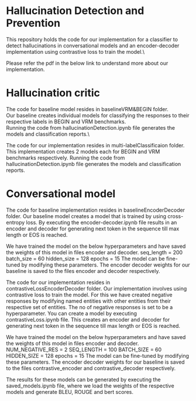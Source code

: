 # Hallucination Detection and Prevention
This repository holds the code for our implementation for a classifier to detect hallucinations in conversational models and an encoder-decoder implementation using contrastive loss to train the model.\

Please refer the pdf in the below link to understand more about our implementation.


# Hallucination critic

The code for baseline model resides in baselineVRM&BEGIN folder. \
Our baseline creates individual models for classifying the responses to their respective labels in BEGIN and VRM benchmarks.\
Running the code from hallucinationDetection.ipynb file generates the models and classification reports.\

The code for our implementation resides in multi-labelClassificaion folder.
This implementation creates 2 models each for BEGIN and VRM benchmarks respectively.
Running the code from hallucinationDetection.ipynb file generates the models and classification reports.


# Conversational model

The code for baseline implementation resides in baselineEncoderDecoder folder.
Our baseline model creates a model that is trained by using cross-entropy loss.
By executing the encoder-decoder.ipynb file results in an encoder and decoder for generating next token in the sequence till max length or EOS is reached.

We have trained the model on the below hyperparameters and have saved the weights of this model in files encoder and decoder.
seq_length = 200
batch_size = 60
hidden_size = 128
epochs = 15
The model can be fine-tuned by modifying these parameters.
The encoder decoder weights for our baseline is saved to the files encoder and decoder respectively.


The code for our implementation resides in contrastiveLossEncoderDecoder folder.
Our implementation involves using contrastive loss to train the model.
For this we have created negative responses by modifying named entities with other entities from their respective set of entities. The no of negative responses is set to be a hyperparameter.
You can create a model by executing contrastiveLoss.ipynb file. This creates an encoder and decoder for generating next token in the sequence till max length or EOS is reached.

We have trained the model on the below hyperparameters and have saved the weights of this model in files encoder and decoder.
NUM_NEGATIVE_RES = 2
SEQ_LENGTH = 100
BATCH_SIZE = 60
HIDDEN_SIZE = 128
epochs = 15
The model can be fine-tuned by modifying these parameters.
The encoder decoder weights for our baseline is saved to the files contrastive_encoder and contrastive_decoder respectively.


The results for these models can be generated by executing the saved_models.ipynb file, where we load the weights of the respective models and generate BLEU, ROUGE and bert scores.
